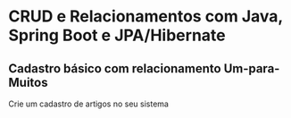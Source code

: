 # CRUD e Relacionamentos com Java, Spring Boot e JPA/Hibernate

## Cadastro básico com relacionamento Um-para-Muitos

Crie um cadastro de artigos no seu sistema
